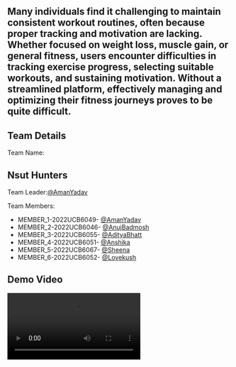 <h2>Many individuals find it challenging to maintain consistent workout routines, often because proper tracking and motivation are lacking. Whether focused on weight loss, muscle gain, or general fitness, users encounter difficulties in tracking exercise progress, selecting suitable workouts, and sustaining motivation. Without a streamlined platform, effectively managing and optimizing their fitness journeys proves to be quite difficult.</h2>

<h2>Team Details</h2>
Team Name:<h2>Nsut Hunters</h2>

Team Leader:<a href="https://github.com/account">@AmanYadav</a>

Team Members:
<ul>
  <li>MEMBER_1-2022UCB6049-
    <a href="https://github.com/account">@AmanYadav</a>
  </li>
  <li>MEMBER_2-2022UCB6046-
    <a href="https://github.com/Anujsurya">@AnujBadmosh</a>
  </li>
  <li>MEMBER_3-2022UCB6055-
    <a href="github.com/AdityaBhatt07">@AdityaBhatt</a>
  </li>
  <li>MEMBER_4-2022UCB6051-
    <a href="https://github.com/anshika2193">@Anshika</a>
  </li>
  <li>MEMBER_5-2022UCB6067-
    <a href="https://github.com/shhxx02">@Sheena</a>
  </li>
  <li>MEMBER_6-2022UCB6052-
    <a href="https://github.com/Lovekush-1509">@Lovekush</a>
  </li>
</ul>

## Demo Video
<video>
<source src="./DemoVideo/FitTrack(1).mp4" type="video/mp4">
</video>


